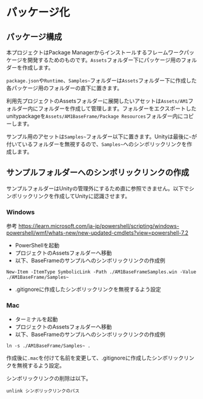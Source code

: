 # パッケージ化

## パッケージ構成
本プロジェクトはPackage Managerからインストールするフレームワークパッケージを開発するためのものです。`Assets`フォルダー下にパッケージ用のフォルダーを作成します。

`package.json`や`Runtime`、`Samples~`フォルダーは`Assets`フォルダー下に作成した各パッケージ用のフォルダーの直下に置きます。

利用先プロジェクトのAssetsフォルダーに展開したいアセットは`Assets/AM1`フォルダー内にフォルダーを作成して管理します。フォルダーをエクスポートしたunitypackageを`Assets/AM1BaseFrame/Package Resources`フォルダー内にコピーします。

サンプル用のアセットは`Samples~`フォルダー以下に置きます。Unityは最後に`~`が付いているフォルダーを無視するので、`Samples~`へのシンボリックリンクを作成します。

## サンプルフォルダーへのシンボリックリンクの作成
サンプルフォルダーはUnityの管理外にするため直に参照できません。以下でシンボリックリンクを作成してUnityに認識させます。

### Windows
参考 https://learn.microsoft.com/ja-jp/powershell/scripting/windows-powershell/wmf/whats-new/new-updated-cmdlets?view=powershell-7.2

- PowerShellを起動
- プロジェクトのAssetsフォルダーへ移動
- 以下、BaseFrameのサンプルへのシンボリックリンクの作成例

```
New-Item -ItemType SymbolicLink -Path ./AM1BaseFrameSamples.win -Value ./AM1BaseFrame/Samples~
```

- .gitignoreに作成したシンボリックリンクを無視するよう設定

### Mac

- ターミナルを起動
- プロジェクトのAssetsフォルダーへ移動
- 以下、BaseFrameのサンプルへのシンボリックリンクの作成例

```
ln -s ./AM1BaseFrame/Samples~ .
```

作成後に`.mac`を付けて名前を変更して、.gitignoreに作成したシンボリックリンクを無視するよう設定。

シンボリックリンクの削除は以下。

```
unlink シンボリックリンクのパス
```

